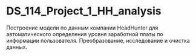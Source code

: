 # DS_114_Project_1_HH_analysis
Построение модели по данным компании HeadHunter для автоматического определения уровня заработной платы по информации пользователя. Преобразование, исследование и очистка данных.
